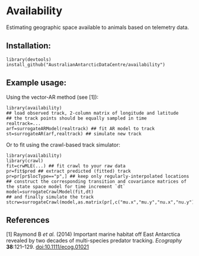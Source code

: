 # Availability

Estimating geographic space available to animals based on telemetry data.

## Installation:
```
library(devtools)
install_github("AustralianAntarcticDataCentre/availability")
```

## Example usage:
Using the vector-AR method (see [1]):
```{r}
library(availability)
## load observed track, 2-column matrix of longitude and latitude
## the track points should be equally sampled in time
realtrack=...
arf=surrogateARModel(realtrack) ## fit AR model to track
st=surrogateAR(arf,realtrack) ## simulate new track
```

Or to fit using the crawl-based track simulator:
```{r}
library(availability)
library(crawl)
fit=crwMLE(...) ## fit crawl to your raw data
pr=fit$pred ## extract predicted (fitted) track
pr=pr[pr$locType=="p",] ## keep only regularly-interpolated locations
## construct the corresponding transition and covariance matrices of the state space model for time increment `dt`
model=surrogateCrawlModel(fit,dt)
## and finally simulate the track
stcrw=surrogateCrawl(model,as.matrix(pr[,c("mu.x","mu.y","nu.x","nu.y")]),pr$date)
```
## References
[1] Raymond B *et al.* (2014) Important marine habitat off East Antarctica revealed by two decades of multi-species predator tracking. *Ecography* **38**:121–129. [doi:10.1111/ecog.01021](http://dx.doi.org/10.1111/ecog.01021)
